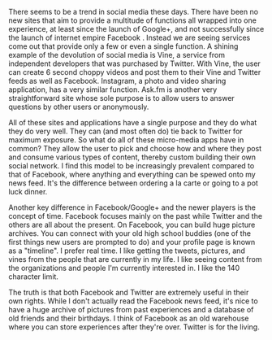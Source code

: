 There seems to be a trend in social media these days. There have been no new sites that aim to provide a multitude of functions all wrapped into one experience, at least since the launch of Google+, and not successfully since the launch of internet empire Facebook . Instead we are seeing services come out that provide only a few or even a single function. A shining example of the devolution of social media is Vine, a service from independent developers that was purchased by Twitter. With Vine, the user can create 6 second choppy videos and post them to their Vine and Twitter feeds as well as Facebook. Instagram, a photo and video sharing application, has a very similar function. Ask.fm is another very straightforward site whose sole purpose is to allow users to answer questions by other users or anonymously.

All of these sites and applications have a single purpose and they do what they do very well. They can (and most often do) tie back to Twitter for maximum exposure. So what do all of these micro-media apps have in common? They allow the user to pick and choose how and where they post and consume various types of content, thereby custom building their own social network. I find this model to be increasingly prevalent compared to that of Facebook, where anything and everything can be spewed onto my news feed. It's the difference between ordering a la carte or going to a pot luck dinner.

Another key difference in Facebook/Google+ and the newer players is the concept of time. Facebook focuses mainly on the past while Twitter and the others are all about the present. On Facebook, you can build huge picture archives. You can connect with your old high school buddies (one of the first things new users are prompted to do) and your profile page is known as a "timeline". I prefer real time. I like getting the tweets, pictures, and vines from the people that are currently in my life. I like seeing content from the organizations and people I'm currently interested in. I like the 140 character limit.

The truth is that both Facebook and Twitter are extremely useful in their own rights. While I don't actually read the Facebook news feed, it's nice to have a huge archive of pictures from past experiences and a database of old friends and their birthdays. I think of Facebook as an old warehouse where you can store experiences after they're over. Twitter is for the living.


